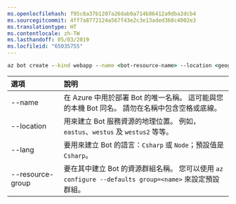 ```yaml
---
ms.openlocfilehash: f95c8a37b1207a26dab0a714b86412a9dba2dcb4
ms.sourcegitcommit: 4ff7a8772124a567f43e2c3e13aded368c4002e3
ms.translationtype: HT
ms.contentlocale: zh-TW
ms.lasthandoff: 05/03/2019
ms.locfileid: "65035755"
---
```

```cmd
az bot create --kind webapp --name <bot-resource-name> --location <geographic-location> --version v4 --lang <language> --verbose --resource-group <resource-group-name>
```

| 選項 | 說明 |
|:---|:---|
| --name | 在 Azure 中用於部署 Bot 的唯一名稱。 這可能與您的本機 Bot 同名。 請勿在名稱中包含空格或底線。 |
| --location | 用來建立 Bot 服務資源的地理位置。 例如，`eastus`、`westus` 及 `westus2` 等等。 |
| --lang | 要用來建立 Bot 的語言：`Csharp` 或 `Node`；預設值是 `Csharp`。 |
| --resource-group | 要在其中建立 Bot 的資源群組名稱。 您可以使用 `az configure --defaults group=<name>` 來設定預設群組。 |